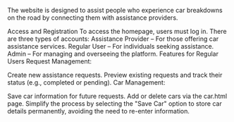 The website is designed to assist people who experience car breakdowns on the road by connecting them with assistance providers.

Access and Registration
To access the homepage, users must log in.
There are three types of accounts:
Assistance Provider – For those offering car assistance services.
Regular User – For individuals seeking assistance.
Admin – For managing and overseeing the platform.
Features for Regular Users
Request Management:

Create new assistance requests.
Preview existing requests and track their status (e.g., completed or pending).
Car Management:

Save car information for future requests.
Add or delete cars via the car.html page.
Simplify the process by selecting the "Save Car" option to store car details permanently, avoiding the need to re-enter information.
